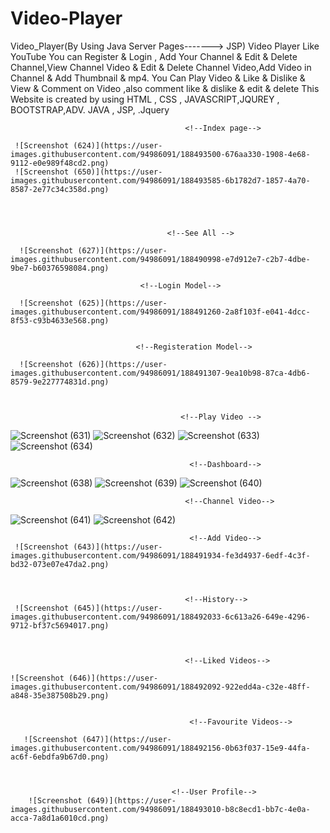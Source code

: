 # Video-Player

Video_Player(By Using Java Server Pages-------> JSP) Video Player Like YouTube You can Register &amp; Login , Add Your Channel &amp; Edit &amp; Delete Channel,View Channel Video &amp; Edit &amp; Delete Channel Video,Add Video in Channel &amp; Add Thumbnail &amp; mp4. You Can Play Video &amp; Like &amp; Dislike &amp; View &amp; Comment on Video ,also comment like &amp; dislike &amp; edit &amp; delete This Website is created by using HTML , CSS , JAVASCRIPT,JQUREY , BOOTSTRAP,ADV. JAVA , JSP, .Jquery 




                                           <!--Index page-->
                                            
     ![Screenshot (624)](https://user-images.githubusercontent.com/94986091/188493500-676aa330-1908-4e68-9112-e0e989f48cd2.png)
     ![Screenshot (650)](https://user-images.githubusercontent.com/94986091/188493585-6b1782d7-1857-4a70-8587-2e77c34c358d.png)

     
     
     
                                       <!--See All -->
                              
      ![Screenshot (627)](https://user-images.githubusercontent.com/94986091/188490998-e7d912e7-c2b7-4dbe-9be7-b60376598084.png)
     
                                 <!--Login Model-->
            
      ![Screenshot (625)](https://user-images.githubusercontent.com/94986091/188491260-2a8f103f-e041-4dcc-8f53-c93b4633e568.png)

    
                                <!--Registeration Model-->
     
      ![Screenshot (626)](https://user-images.githubusercontent.com/94986091/188491307-9ea10b98-87ca-4db6-8579-9e227774831d.png)



                                          <!--Play Video -->
   ![Screenshot (631)](https://user-images.githubusercontent.com/94986091/188491396-19a057cb-589f-4fb8-a13e-3b9e6b1a8820.png)
   ![Screenshot (632)](https://user-images.githubusercontent.com/94986091/188491415-11b87038-f24f-4b2d-abf8-4dac33b3b352.png)
   ![Screenshot (633)](https://user-images.githubusercontent.com/94986091/188491441-99ccfd31-88d8-47ed-bf14-ac18d80d78d6.png)
   ![Screenshot (634)](https://user-images.githubusercontent.com/94986091/188491465-448181f6-42fb-415f-8139-eeda623907e2.png)

  
                                            <!--Dashboard-->
   ![Screenshot (638)](https://user-images.githubusercontent.com/94986091/188491689-a52bbba8-fd16-4aea-bfc1-db90e5355f8d.png)
   ![Screenshot (639)](https://user-images.githubusercontent.com/94986091/188491712-901e08f6-7573-4307-8096-5f881cb42a9c.png)
   ![Screenshot (640)](https://user-images.githubusercontent.com/94986091/188491737-1315010c-c53c-4584-bb34-76bd638ea6bc.png)
   


 
 
                                           <!--Channel Video-->
   ![Screenshot (641)](https://user-images.githubusercontent.com/94986091/188491816-e8a30a26-afd7-4e6c-ac14-c8b180c5ad31.png)
   ![Screenshot (642)](https://user-images.githubusercontent.com/94986091/188491857-067f800f-ad27-4949-86cf-977866637e21.png)


                                       
                                            <!--Add Video-->
     ![Screenshot (643)](https://user-images.githubusercontent.com/94986091/188491934-fe3d4937-6edf-4c3f-bd32-073e07e47da2.png)
    
    
                                           
                                           <!--History-->
     ![Screenshot (645)](https://user-images.githubusercontent.com/94986091/188492033-6c613a26-649e-4296-9712-bf37c5694017.png)
    
    
                                          
                                           <!--Liked Videos-->
    
    ![Screenshot (646)](https://user-images.githubusercontent.com/94986091/188492092-922edd4a-c32e-48ff-a848-35e387508b29.png)


                                            <!--Favourite Videos-->
                                            
       ![Screenshot (647)](https://user-images.githubusercontent.com/94986091/188492156-0b63f037-15e9-44fa-ac6f-6ebdfa9b67d0.png)



                                        <!--User Profile-->
        ![Screenshot (649)](https://user-images.githubusercontent.com/94986091/188493010-b8c8ecd1-bb7c-4e0a-acca-7a8d1a6010cd.png)
  
   
                                        


    

     

                              
      
                              
      

      
